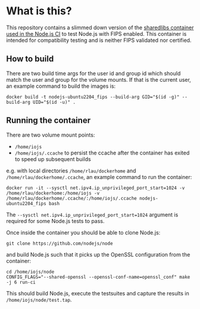 # What is this?

This repository contains a slimmed down version of the [sharedlibs container used in the Node.js CI][] to test Node.js with FIPS enabled.
This container is intended for compatibility testing and is neither FIPS validated nor certified.

## How to build

There are two build time args for the user id and group id which should match the user and group for the volume mounts.
If that is the current user, an example command to build the images is:

```console
docker build -t nodejs-ubuntu2204_fips --build-arg GID="$(id -g)" --build-arg UID="$(id -u)" .
```

## Running the container

There are two volume mount points:
- `/home/iojs`
- `/home/iojs/.ccache` to persist the ccache after the container has exited to speed up subsequent builds

e.g. with local directories `/home/rlau/dockerhome` and `/home/rlau/dockerhome/.ccache`, an example command to run the container:

```console
docker run -it --sysctl net.ipv4.ip_unprivileged_port_start=1024 -v /home/rlau/dockerhome:/home/iojs -v /home/rlau/dockerhome/.ccache/:/home/iojs/.ccache nodejs-ubuntu2204_fips bash
```

The `--sysctl net.ipv4.ip_unprivileged_port_start=1024` argument is required for some Node.js tests to pass.

Once inside the container you should be able to clone Node.js:

```console
git clone https://github.com/nodejs/node
```

and build Node.js such that it picks up the OpenSSL configuration from the container:

```console
cd /home/iojs/node
CONFIG_FLAGS="--shared-openssl --openssl-conf-name=openssl_conf" make -j 6 run-ci
```

This should build Node.js, execute the testsuites and capture the results in `/home/iojs/node/test.tap`.

[sharedlibs container used in the Node.js CI]: https://github.com/nodejs/build/tree/main/ansible/roles/docker/templates

